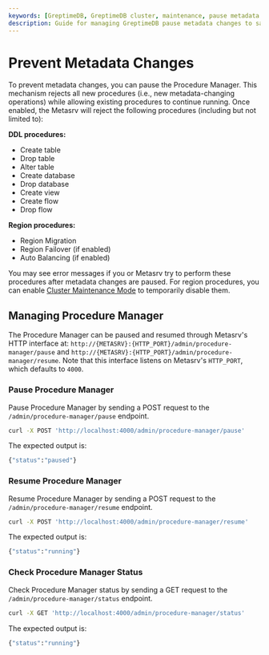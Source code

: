 ```yaml
---
keywords: [GreptimeDB, GreptimeDB cluster, maintenance, pause metadata changes, maintenance mode]
description: Guide for managing GreptimeDB pause metadata changes to safely perform operations like metadata backup.
---
```


# Prevent Metadata Changes

To prevent metadata changes, you can pause the Procedure Manager. This mechanism rejects all new procedures (i.e., new metadata-changing operations) while allowing existing procedures to continue running.
Once enabled, the Metasrv will reject the following procedures (including but not limited to):

**DDL procedures:**
- Create table
- Drop table
- Alter table
- Create database
- Drop database
- Create view
- Create flow
- Drop flow

**Region procedures:**
- Region Migration
- Region Failover (if enabled)
- Auto Balancing (if enabled)

You may see error messages if you or Metasrv try to perform these procedures after metadata changes are paused. For region procedures, you can enable [Cluster Maintenance Mode](/user-guide/deployments-administration/maintenance/maintenance-mode.md) to temporarily disable them.

## Managing Procedure Manager
The Procedure Manager can be paused and resumed through Metasrv's HTTP interface at: `http://{METASRV}:{HTTP_PORT}/admin/procedure-manager/pause` and `http://{METASRV}:{HTTP_PORT}/admin/procedure-manager/resume`. Note that this interface listens on Metasrv's `HTTP_PORT`, which defaults to `4000`.

### Pause Procedure Manager

Pause Procedure Manager by sending a POST request to the `/admin/procedure-manager/pause` endpoint. 

```bash
curl -X POST 'http://localhost:4000/admin/procedure-manager/pause'
```

The expected output is:
```bash
{"status":"paused"}
```

### Resume Procedure Manager

Resume Procedure Manager by sending a POST request to the `/admin/procedure-manager/resume` endpoint. 

```bash
curl -X POST 'http://localhost:4000/admin/procedure-manager/resume'
```

The expected output is:
```bash
{"status":"running"}
```

### Check Procedure Manager Status

Check Procedure Manager status by sending a GET request to the `/admin/procedure-manager/status` endpoint.

```bash
curl -X GET 'http://localhost:4000/admin/procedure-manager/status'
```

The expected output is:
```bash
{"status":"running"}
```


